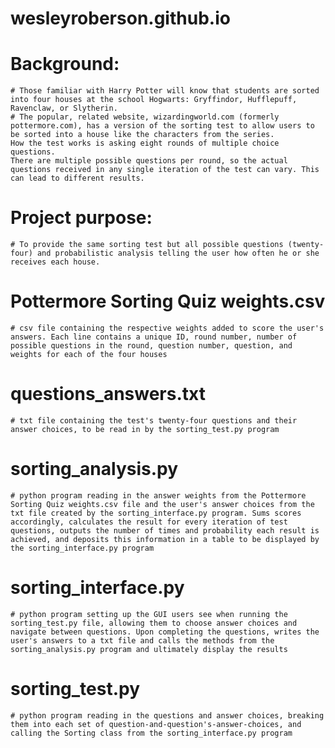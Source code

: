 # wesleyroberson.github.io

# Background:
    # Those familiar with Harry Potter will know that students are sorted into four houses at the school Hogwarts: Gryffindor, Hufflepuff, Ravenclaw, or Slytherin.
    # The popular, related website, wizardingworld.com (formerly pottermore.com), has a version of the sorting test to allow users to be sorted into a house like the characters from the series.
    How the test works is asking eight rounds of multiple choice questions.
    There are multiple possible questions per round, so the actual questions received in any single iteration of the test can vary. This can lead to different results.

# Project purpose:
    # To provide the same sorting test but all possible questions (twenty-four) and probabilistic analysis telling the user how often he or she receives each house.


# Pottermore Sorting Quiz weights.csv
    # csv file containing the respective weights added to score the user's answers. Each line contains a unique ID, round number, number of possible questions in the round, question number, question, and weights for each of the four houses

# questions_answers.txt
    # txt file containing the test's twenty-four questions and their answer choices, to be read in by the sorting_test.py program

# sorting_analysis.py
    # python program reading in the answer weights from the Pottermore Sorting Quiz weights.csv file and the user's answer choices from the txt file created by the sorting_interface.py program. Sums scores accordingly, calculates the result for every iteration of test questions, outputs the number of times and probability each result is achieved, and deposits this information in a table to be displayed by the sorting_interface.py program

# sorting_interface.py
    # python program setting up the GUI users see when running the sorting_test.py file, allowing them to choose answer choices and navigate between questions. Upon completing the questions, writes the user's answers to a txt file and calls the methods from the sorting_analysis.py program and ultimately display the results

# sorting_test.py
    # python program reading in the questions and answer choices, breaking them into each set of question-and-question's-answer-choices, and calling the Sorting class from the sorting_interface.py program
